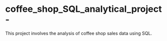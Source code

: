 # coffee_shop_SQL_analytical_project-
This project involves the analysis of coffee shop sales data using SQL. 
